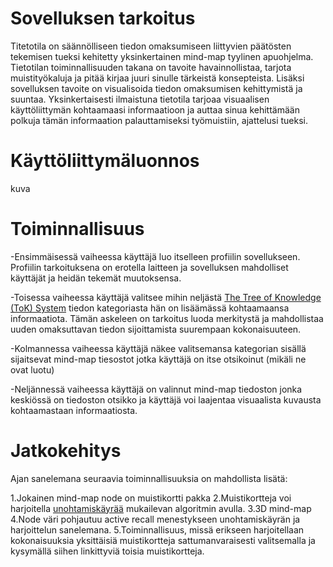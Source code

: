 # Sovelluksen tarkoitus
Titetotila on säännölliseen tiedon omaksumiseen liittyvien päätösten tekemisen tueksi kehitetty yksinkertainen mind-map tyylinen apuohjelma. Tietotilan toiminnallisuuden takana on tavoite havainnollistaa, tarjota muistityökaluja ja pitää kirjaa juuri sinulle tärkeistä konsepteista. Lisäksi sovelluksen tavoite on visualisoida tiedon omaksumisen kehittymistä ja suuntaa. Yksinkertaisesti ilmaistuna tietotila tarjoaa visuaalisen käyttöliittymän kohtaamaasi informaatioon ja auttaa sinua kehittämään polkuja tämän informaation palauttamiseksi työmuistiin, ajattelusi tueksi. 

# Käyttöliittymäluonnos
kuva

# Toiminnallisuus
-Ensimmäisessä vaiheessa käyttäjä luo itselleen profiilin sovellukseen. Profiilin tarkoituksena on erotella laitteen ja sovelluksen mahdolliset käyttäjät ja heidän tekemät muutoksensa. 

-Toisessa vaiheessa käyttäjä valitsee mihin neljästä [The Tree of Knowledge (ToK) System](https://en.wikipedia.org/wiki/Tree_of_knowledge_system) tiedon kategoriasta hän on lisäämässä kohtaamaansa informaatiota. Tämän askeleen on tarkoitus luoda merkitystä ja mahdollistaa uuden omaksuttavan tiedon sijoittamista suurempaan kokonaisuuteen.

-Kolmannessa vaiheessa käyttäjä näkee valitsemansa kategorian sisällä sijaitsevat mind-map tiesostot jotka käyttäjä on itse otsikoinut (mikäli ne ovat luotu)

-Neljännessä vaiheessa käyttäjä on valinnut mind-map tiedoston jonka keskiössä on tiedoston otsikko ja käyttäjä voi laajentaa visuaalista kuvausta kohtaamastaan informaatiosta. 

# Jatkokehitys
Ajan sanelemana seuraavia toiminnallisuuksia on mahdollista lisätä:

1.Jokainen mind-map node on muistikortti pakka
2.Muistikortteja voi harjoitella [unohtamiskäyrää](https://en.wikipedia.org/wiki/Forgetting_curve) mukailevan algoritmin avulla.
3.3D mind-map
4.Node väri pohjautuu active recall menestykseen unohtamiskäyrän ja harjoittelun sanelemana.
5.Toiminnallisuus, missä erikseen harjoitellaan kokonaisuuksia yksittäisiä muistikortteja sattumanvaraisesti valitsemalla ja kysymällä siihen linkittyviä toisia muistikortteja. 


